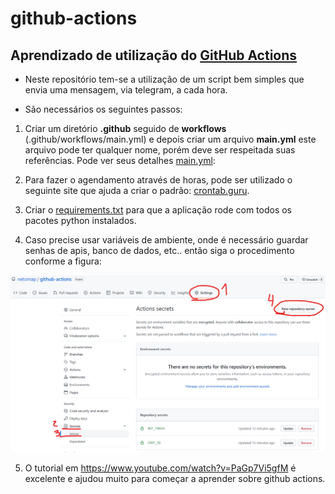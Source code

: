 # github-actions

## Aprendizado de utilização do [GitHub Actions](https://github.com/actions)

- Neste repositório tem-se a utilização de um script bem simples que envia uma mensagem, via telegram, a cada hora.  

- São necessários os seguintes passos:  

1) Criar um diretório **.github** seguido de **workflows** (.github/workflows/main.yml) e depois criar um arquivo **main.yml** este arquivo pode ter qualquer nome, porém deve ser respeitada suas referências. Pode ver seus detalhes [main.yml](.github/workflows/main.yml):  

2) Para fazer o agendamento através de horas, pode ser utilizado o seguinte site que ajuda a criar o padrão: [crontab.guru](https://crontab.guru/).  

3) Criar o [requirements.txt](requirements.txt) para que a aplicação rode com todos os pacotes python instalados.

4) Caso precise usar variáveis de ambiente, onde é necessário guardar senhas de apis, banco de dados, etc.. então siga o procedimento conforme a figura:  

![figura1](/figuras/figura1.png)

5) O tutorial em https://www.youtube.com/watch?v=PaGp7Vi5gfM é excelente e ajudou muito para começar a aprender sobre github actions.  

